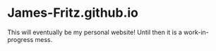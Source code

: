 # James-Fritz.github.io

This will eventually be my personal website! Until then it is a work-in-progress mess.